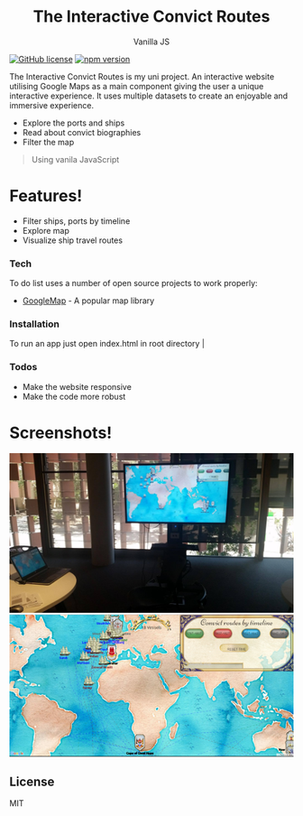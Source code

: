 <h1 align="center">
The Interactive Convict Routes
</h1>
<p align="center">
Vanilla JS
</p>

[![GitHub license](https://img.shields.io/badge/license-MIT-blue.svg)](https://github.com/facebook/react/blob/master/LICENSE) [![npm version](https://img.shields.io/npm/v/react.svg?style=flat)](https://www.npmjs.com/package/react)

The Interactive Convict Routes is my uni project. An interactive website utilising Google Maps as a main component giving the user a unique interactive experience. It uses multiple datasets to create an enjoyable and immersive experience.

- Explore the ports and ships
- Read about convict biographies
- Filter the map

> Using vanila JavaScript

# Features!

- Filter ships, ports by timeline
- Explore map
- Visualize ship travel routes

### Tech

To do list uses a number of open source projects to work properly:

- [GoogleMap](https://developers.google.com/maps/documentation) - A popular map library

### Installation

To run an app just open index.html in root directory
|

### Todos

- Make the website responsive
- Make the code more robust

# Screenshots!

![ScreenShot](/screenshots/final_app_presentation.png)
![ScreenShot](/screenshots/final_map.png)

## License

MIT
